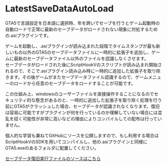 # LatestSaveDataAutoLoad
GTA5で言語設定を日本語に選択時、年を跨いでセーブを行うとゲーム起動時の自動ロードで正常に最新のセーブデータがロードされない現象に対処するための.asiプラグインです。  
  
ゲームを起動し、.asiプラグインが読み込まれた段階でタイムスタンプが最も新しいもの以外のGTA5のセーブデータファイルに一時的に拡張子を追加し、ゲームに最新のセーブデータファイル以外のファイルを認識しなくさせます。  
セーブデータがロードされた後にScriptHookVのスクリプトが読み込まれ開始されるので、そこで.asiプラグイン読み込み時に一時的に追加した拡張子を取り除きます。その後ゲームがまたセーブデータファイル認識するので、ゲームメニューのロードから任意のセーブデータをロードすることが可能です。  
  
この仕組み上、windowsのユーザーファイルを直接操作することになるのでセキュリティ的な懸念があるのと、一時的に追加した拡張子を取り除く処理を行う前にGTA5がクラッシュした場合、セーブデータが認識されなくなります。復旧は容易に可能ですがプラグインが何を行っているのか理解していない場合には混乱を招く可能性が非常に高いなどの理由によりコンパイルしての配布は行っていません。 
  
個人的な学習も兼ねてGitHubにソースを公開しますので、もし利用する場合はScriptHookVのSDKを用いてコンパイルし、他の.asiプラグインと同様にGTA5.exeのあるフォルダに配置してください。

[セーブデータ復旧実行ファイルのソースはこちら](https://github.com/nepnep2023/LSDALtest)
